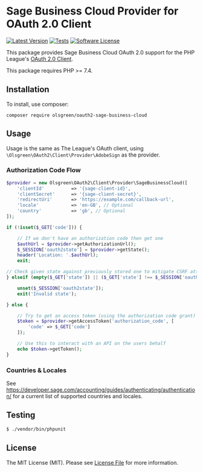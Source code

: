  # Sage Business Cloud Provider for OAuth 2.0 Client
[![Latest Version](https://img.shields.io/github/release/olsgreen/oauth2-adobe-sign.svg?style=flat-square)](https://github.com/olsgreen/oauth2-adobe-sign/releases)
[![Tests](https://github.com/olsgreen/oauth2-adobe-sign/workflows/Tests/badge.svg)](https://github.com/olsgreen/oauth2-adobe-sign/actions/runs)
[![Software License](https://img.shields.io/badge/license-MIT-brightgreen.svg?style=flat-square)](LICENSE.md)

This package provides Sage Business Cloud OAuth 2.0 support for the PHP League's [OAuth 2.0 Client](https://github.com/thephpleague/oauth2-client).

This package requires PHP >= 7.4.

## Installation

To install, use composer:

```
composer require olsgreen/oauth2-sage-business-cloud
```

## Usage

Usage is the same as The League's OAuth client, using `\Olsgreen\OAuth2\Client\Provider\AdobeSign` as the provider.

### Authorization Code Flow

```php
$provider = new Olsgreen\OAuth2\Client\Provider\SageBusinessCloud([
    'clientId'          => '{sage-client-id}',
    'clientSecret'      => '{sage-client-secret}',
    'redirectUri'       => 'https://example.com/callback-url',
    'locale'            => 'en-GB', // Optional
    'country'           => 'gb', // Optional
]);

if (!isset($_GET['code'])) {

    // If we don't have an authorization code then get one
    $authUrl = $provider->getAuthorizationUrl();
    $_SESSION['oauth2state'] = $provider->getState();
    header('Location: '.$authUrl);
    exit;

// Check given state against previously stored one to mitigate CSRF attack
} elseif (empty($_GET['state']) || ($_GET['state'] !== $_SESSION['oauth2state'])) {

    unset($_SESSION['oauth2state']);
    exit('Invalid state');

} else {

    // Try to get an access token (using the authorization code grant)
    $token = $provider->getAccessToken('authorization_code', [
        'code' => $_GET['code']
    ]);

    // Use this to interact with an API on the users behalf
    echo $token->getToken();
}
```

### Countries & Locales

See https://developer.sage.com/accounting/guides/authenticating/authentication/ for a current list of supported countries and locales.

## Testing

``` bash
$ ./vendor/bin/phpunit
```

## License

The MIT License (MIT). Please see [License File](https://github.com/oldgreen/oauth2-adobe-sign/blob/master/LICENSE) for more information.
